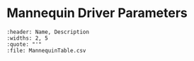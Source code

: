 
# Mannequin Driver Parameters


```{csv-table} Mannequin Driver Parameters
:header: Name, Description
:widths: 2, 5
:quote: "'"
:file: MannequinTable.csv
``` 